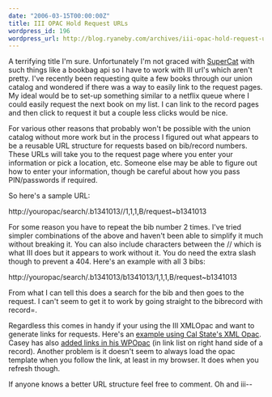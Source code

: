 ```yaml
---
date: "2006-03-15T00:00:00Z"
title: III OPAC Hold Request URLs
wordpress_id: 196
wordpress_url: http://blog.ryaneby.com/archives/iii-opac-hold-request-urls/
---
```

A terrifying title I'm sure. Unfortunately I'm not graced with <a href="http://open-ils.org/blog/?p=51">SuperCat</a> with such things like a bookbag api so I have to work with III url's which aren't pretty. I've recently been requesting quite a few books through our union catalog and wondered if there was a way to easily link to the request pages. My ideal would be to set-up something similar to a netflix queue where I could easily request the next book on my list. I can link to the record pages and then click to request it but a couple less clicks would be nice.

For various other reasons that probably won't be possible with the union catalog without more work but in the process I figured out what appears to be a reusable URL structure for requests based on bib/record numbers. These URLs will take you to the request page where you enter your information or pick a location, etc. Someone else may be able to figure out how to enter your information, though be careful about how you pass PIN/passwords if required.

So here's a sample URL:

http://youropac/search/.b1341013//1,1,1,B/request~b1341013

For some reason you have to repeat the bib number 2 times. I've tried simpler combinations of the above and haven't been able to simplify it much without breaking it. You can also include characters between the // which is what III does but it appears to work without it. You do need the extra slash though to prevent a 404. Here's an example with all 3 bibs:

http://youropac/search/.b1341013/b1341013/1,1,1,B/request~b1341013

From what I can tell this does a search for the bib and then goes to the request. I can't seem to get it to work by going straight to the bibrecord with record=.

Regardless this comes in handy if your using the III XMLOpac and want to generate links for requests. Here's an <a href="http://libdev.ryaneby.com/request/request.php?q=genetics">example using Cal State's XML Opac</a>. Casey has also <a href="http://www.plymouth.edu/library/opac/record/1341013">added links in his WPOpac</a> (in link list on right hand side of a record). Another problem is it doesn't seem to always load the opac template when you follow the link, at least in my browser. It does when you refresh though.

If anyone knows a better URL structure feel free to comment. Oh and iii--
